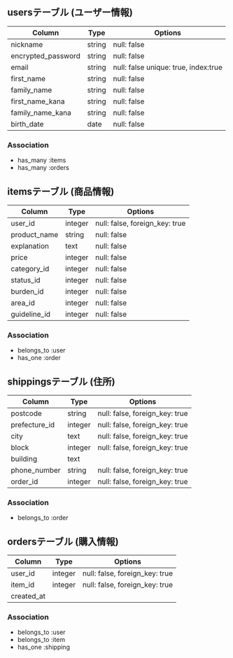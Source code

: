 ## usersテーブル (ユーザー情報)
| Column             | Type         | Options                              |
| ------------------ | ------------ | ------------------------------------ |
| nickname           | string       | null: false                          | <!--ニックネーム-->
| encrypted_password | string       | null: false                          | <!--パスワード-->
| email              | string       | null: false unique: true, index:true | <!--メールアドレス-->
| first_name         | string       | null: false                          | <!--名前-->
| family_name        | string       | null: false                          | <!--苗字-->
| first_name_kana    | string       | null: false                          | <!--名前(カナ)-->
| family_name_kana   | string       | null: false                          | <!--苗字(カナ)-->
| birth_date         | date         | null: false                          | <!--生年月日-->

### Association
- has_many :items <!--1対多-->
- has_many  :orders <!--1対多-->

## itemsテーブル (商品情報)
| Column           | Type         | Options                         |
| ---------------- | ------------ | ------------------------------- |
| user_id          | integer      | null: false, foreign_key: true  |
| product_name     | string       | null: false                     | <!--商品名-->
| explanation      | text         | null: false                     | <!--商品の説明-->
| price            | integer      | null: false                     | <!--販売価格-->
| category_id      | integer      | null: false                     | <!--カテゴリー-->
| status_id        | integer      | null: false                     | <!--商品の状態-->
| burden_id        | integer      | null: false                     | <!--配送料の負担-->
| area_id          | integer      | null: false                     | <!--発送元の地域-->
| guideline_id     | integer      | null: false                     | <!--発送日の目安-->

### Association
- belongs_to :user <!--1対1(参照元テーブル → 参照先テーブル)-->
- has_one    :order <!--1対1-->

## shippingsテーブル (住所)
| Column           | Type         | Options                        |
| ---------------- | ------------ | ------------------------------ |
| postcode         | string       | null: false, foreign_key: true | <!--郵便番号-->
| prefecture_id    | integer      | null: false, foreign_key: true | <!--都道府県-->
| city             | text         | null: false, foreign_key: true | <!--市区町村-->
| block            | integer      | null: false, foreign_key: true | <!--番地-->
| building         | text         |                                | <!--建物名-->
| phone_number     | string       | null: false, foreign_key: true | <!--電話番号-->
| order_id         | integer      | null: false, foreign_key: true |

### Association
- belongs_to :order <!--1対1(参照元テーブル → 参照先テーブル)-->

## ordersテーブル (購入情報)
| Column           | Type         | Options                        |
| ---------------- | ------------ | ------------------------------ |
| user_id          | integer      | null: false, foreign_key: true | <!--購入者名-->
| item_id          | integer      | null: false, foreign_key: true | <!--購入商品-->
| created_at       |              |                                | <!--購入記録-->

### Association
- belongs_to :user <!--1対1(参照元テーブル → 参照先テーブル)-->
- belongs_to :item <!--1対1(参照元テーブル → 参照先テーブル)-->
- has_one    :shipping <!--1対1-->
